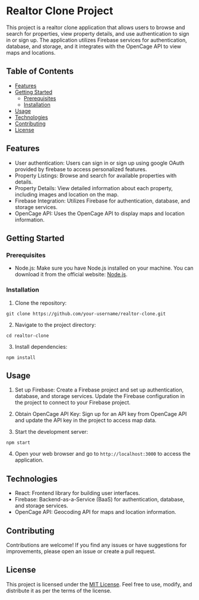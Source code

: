 # Realtor Clone Project

This project is a realtor clone application that allows users to browse and search for properties, view property details, and use authentication to sign in or sign up. The application utilizes Firebase services for authentication, database, and storage, and it integrates with the OpenCage API to view maps and locations.

## Table of Contents

- [Features](#features)
- [Getting Started](#getting-started)
  - [Prerequisites](#prerequisites)
  - [Installation](#installation)
- [Usage](#usage)
- [Technologies](#technologies)
- [Contributing](#contributing)
- [License](#license)

## Features

- User authentication: Users can sign in or sign up using google OAuth provided by firebase to access personalized features.
- Property Listings: Browse and search for available properties with details.
- Property Details: View detailed information about each property, including images and location on the map.
- Firebase Integration: Utilizes Firebase for authentication, database, and storage services.
- OpenCage API: Uses the OpenCage API to display maps and location information.

## Getting Started

### Prerequisites

- Node.js: Make sure you have Node.js installed on your machine. You can download it from the official website: [Node.js](https://nodejs.org/).

### Installation

1. Clone the repository:

```
git clone https://github.com/your-username/realtor-clone.git
```

2. Navigate to the project directory:

```
cd realtor-clone
```

3. Install dependencies:

```
npm install
```

## Usage

1. Set up Firebase: Create a Firebase project and set up authentication, database, and storage services. Update the Firebase configuration in the project to connect to your Firebase project.

2. Obtain OpenCage API Key: Sign up for an API key from OpenCage API and update the API key in the project to access map data.

3. Start the development server:

```
npm start
```

4. Open your web browser and go to `http://localhost:3000` to access the application.

## Technologies

- React: Frontend library for building user interfaces.
- Firebase: Backend-as-a-Service (BaaS) for authentication, database, and storage services.
- OpenCage API: Geocoding API for maps and location information.

## Contributing

Contributions are welcome! If you find any issues or have suggestions for improvements, please open an issue or create a pull request.

## License

This project is licensed under the [MIT License](LICENSE). Feel free to use, modify, and distribute it as per the terms of the license.
